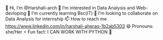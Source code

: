 👋 Hi, I’m @Harshali-arch
👀 I’m interested in Data Analysis and Web-devloping
🌱 I’m currently learning Bsc(IT)
💞️ I’m looking to collaborate on Data Analysis for internship
📫 How to reach me https://www.linkedin.com/in/harshali-aherao-1b2ab5303
😄 Pronouns: she/Her
⚡ Fun fact: I CAN WORK WITH PYTHON 🐍

<!---
Harshali-arch/Harshali-arch is a ✨ special ✨ repository because its `README.md` (this file) appears on your GitHub profile.
You can click the Preview link to take a look at your changes.
--->
